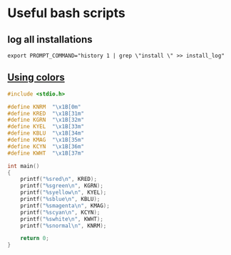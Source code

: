 # Useful bash scripts
## log all installations
```
export PROMPT_COMMAND="history 1 | grep \"install \" >> install_log"
```

## [Using colors](https://stackoverflow.com/questions/5412761/using-colors-with-printf)
```C
#include <stdio.h>

#define KNRM  "\x1B[0m"
#define KRED  "\x1B[31m"
#define KGRN  "\x1B[32m"
#define KYEL  "\x1B[33m"
#define KBLU  "\x1B[34m"
#define KMAG  "\x1B[35m"
#define KCYN  "\x1B[36m"
#define KWHT  "\x1B[37m"

int main()
{
    printf("%sred\n", KRED);
    printf("%sgreen\n", KGRN);
    printf("%syellow\n", KYEL);
    printf("%sblue\n", KBLU);
    printf("%smagenta\n", KMAG);
    printf("%scyan\n", KCYN);
    printf("%swhite\n", KWHT);
    printf("%snormal\n", KNRM);

    return 0;
}
```


